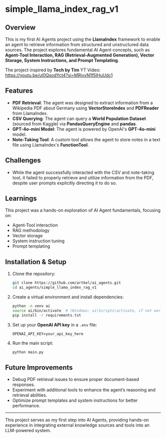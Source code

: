 # simple_llama_index_rag_v1

## Overview
This is my first AI Agents project using the **LlamaIndex** framework to enable an agent to retrieve information from structured and unstructured data sources. The project explores fundamental AI Agent concepts, such as **Agent-Tool Interaction, RAG (Retrieval-Augmented Generation), Vector Storage, System Instructions, and Prompt Templating**.

The project inspired by **Tech by Tim** YT Video: https://youtu.be/ul0QsodYct4?si=MRjvvN1f5lHuUdc1

## Features
- **PDF Retrieval**: The agent was designed to extract information from a Wikipedia PDF about Germany using **VectorStoreIndex** and **PDFReader** from LlamaIndex.
- **CSV Querying**: The agent can query a **World Population Dataset** (sourced from Kaggle) via **PandasQueryEngine** and **pandas**.
- **GPT-4o-mini Model**: The agent is powered by OpenAI's **GPT-4o-mini** model.
- **Note-Taking Tool**: A custom tool allows the agent to store notes in a text file using LlamaIndex's **FunctionTool**.

## Challenges
- While the agent successfully interacted with the CSV and note-taking tool, it failed to properly retrieve and utilize information from the PDF, despite user prompts explicitly directing it to do so.

## Learnings
This project was a hands-on exploration of AI Agent fundamentals, focusing on:
- Agent-Tool interaction
- RAG methodology
- Vector storage
- System instruction tuning
- Prompt templating

## Installation & Setup
1. Clone the repository:
   ```bash
   git clone https://github.com/artkel/ai_agents.git
   cd ai_agents/simple_llama_index_rag_v1
   ```
2. Create a virtual environment and install dependencies:
   ```bash
   python -m venv ai
   source ai/bin/activate  # (Windows: ai\Scripts\activate, if not working, try cmd - ai\Scripts\activate.bat)
   pip install -r requirements.txt
   ```
3. Set up your **OpenAI API key** in a `.env` file:
   ```env
   OPENAI_API_KEY=your_api_key_here
   ```
4. Run the main script:
   ```bash
   python main.py
   ```

## Future Improvements
- Debug PDF retrieval issues to ensure proper document-based responses.
- Experiment with additional tools to enhance the agent’s reasoning and retrieval abilities.
- Optimize prompt templates and system instructions for better performance.

---
This project serves as my first step into AI Agents, providing hands-on experience in integrating external knowledge sources and tools into an LLM-powered system.

